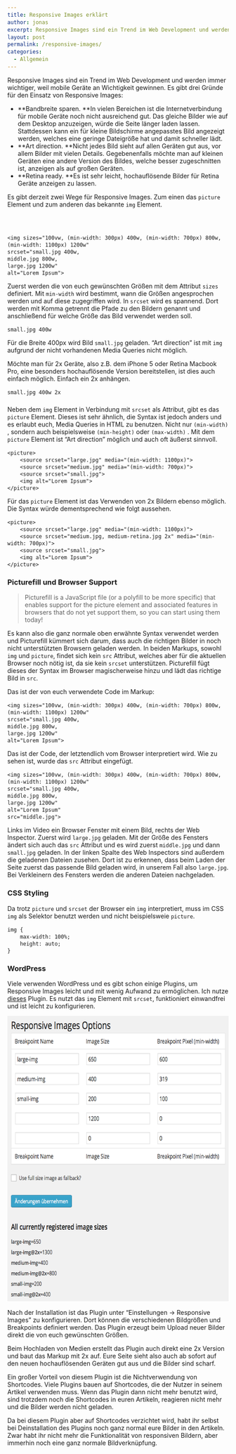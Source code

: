 ```yaml
---
title: Responsive Images erklärt
author: jonas
excerpt: Responsive Images sind ein Trend im Web Development und werden immer wichtiger, weil mobile Geräte an Wichtigkeit gewinnen. Es gibt drei Gründe für den Einsatz von Responsive Images. Es wird erklärt, wie Responsive Images zu nutzen sind.
layout: post
permalink: /responsive-images/
categories:
  - Allgemein
---
```

Responsive Images sind ein Trend im Web Development und werden immer wichtiger, weil mobile Geräte an Wichtigkeit gewinnen. Es gibt drei Gründe für den Einsatz von Responsive Images:

  * **Bandbreite sparen. **In vielen Bereichen ist die Internetverbindung für mobile Geräte noch nicht ausreichend gut. Das gleiche Bilder wie auf dem Desktop anzuzeigen, würde die Seite länger laden lassen. Stattdessen kann ein für kleine Bildschirme angepasstes Bild angezeigt werden, welches eine geringe Dateigröße hat und damit schneller lädt.
  * **Art direction. **Nicht jedes Bild sieht auf allen Geräten gut aus, vor allem Bilder mit vielen Details. Gegebenenfalls möchte man auf kleinen Geräten eine andere Version des Bildes, welche besser zugeschnitten ist, anzeigen als auf großen Geräten.
  * **Retina ready. **Es ist sehr leicht, hochauflösende Bilder für Retina Geräte anzeigen zu lassen.

Es gibt derzeit zwei Wege für Responsive Images. Zum einen das `picture` Element und zum anderen das bekannte `img` Element.

### <img>

<pre><code class=" language-markup">&lt;img sizes="100vw, (min-width: 300px) 400w, (min-width: 700px) 800w, (min-width: 1100px) 1200w"
srcset="small.jpg 400w,
middle.jpg 800w,
large.jpg 1200w"
alt="Lorem Ipsum"&gt;
</code></pre>

Zuerst werden die von euch gewünschten Größen mit dem Attribut `sizes` definiert. Mit `min-width` wird bestimmt, wann die Größen angesprochen werden und auf diese zugegriffen wird. In `srcset` wird es spannend. Dort werden mit Komma getrennt die Pfade zu den Bildern genannt und anschließend für welche Größe das Bild verwendet werden soll.

<pre><code class="language-markup">small.jpg 400w</code></pre>

Für die Breite 400px wird Bild `small.jpg` geladen. &#8220;Art direction&#8221; ist mit `img` aufgrund der nicht vorhandenen Media Queries nicht möglich.

Möchte man für 2x Geräte, also z.B. dem iPhone 5 oder Retina Macbook Pro, eine besonders hochauflösende Version bereitstellen, ist dies auch einfach möglich. Einfach ein 2x anhängen.

<pre><code class="language-markup">small.jpg 400w 2x</code></pre>

### <picture>

Neben dem `img` Element in Verbindung mit `srcset` als Attribut, gibt es das `picture` Element. Dieses ist sehr ähnlich, die Syntax ist jedoch anders und es erlaubt euch, Media Queries in HTML zu benutzen. Nicht nur `(min-width)` , sondern auch beispielsweise `(min-height)` oder `(max-width)` . Mit dem `picture` Element ist &#8220;Art direction&#8221; möglich und auch oft äußerst sinnvoll.

<pre><code class="language-markup">&lt;picture&gt;
    &lt;source srcset="large.jpg" media="(min-width: 1100px)"&gt;
    &lt;source srcset="medium.jpg" media="(min-width: 700px)"&gt;
    &lt;source srcset="small.jpg"&gt;
    &lt;img alt="Lorem Ipsum"&gt;
&lt;/picture&gt;</code></pre>

Für das `picture` Element ist das Verwenden von 2x Bildern ebenso möglich. Die Syntax würde dementsprechend wie folgt aussehen.

<pre><code class="language-markup">&lt;picture&gt;
    &lt;source srcset="large.jpg" media="(min-width: 1100px)"&gt;
    &lt;source srcset="medium.jpg, medium-retina.jpg 2x" media="(min-width: 700px)"&gt;
    &lt;source srcset="small.jpg"&gt;
    &lt;img alt="Lorem Ipsum"&gt;
&lt;/picture&gt;</code></pre>

### Picturefill und Browser Support

> Picturefill is a JavaScript file (or a polyfill to be more specific) that enables support for the picture element and associated features in browsers that do not yet support them, so you can start using them today!

Es kann also die ganz normale oben erwähnte Syntax verwendet werden und Picturefill kümmert sich darum, dass auch die richtigen Bilder in noch nicht unterstützten Browsern geladen werden. In beiden Markups, sowohl `img` und `picture`, findet sich kein `src` Attribut, welches aber für die aktuellen Browser noch nötig ist, da sie kein `srcset` unterstützen. Picturefill fügt dieses der Syntax im Browser magischerweise hinzu und lädt das richtige Bild in `src`.

Das ist der von euch verwendete Code im Markup:

<pre><code class=" language-markup">&lt;img sizes="100vw, (min-width: 300px) 400w, (min-width: 700px) 800w, (min-width: 1100px) 1200w"
srcset="small.jpg 400w,
middle.jpg 800w,
large.jpg 1200w"
alt="Lorem Ipsum"&gt;
</code></pre>

Das ist der Code, der letztendlich vom Browser interpretiert wird. Wie zu sehen ist, wurde das `src` Attribut eingefügt.

<pre><code class=" language-markup">&lt;img sizes="100vw, (min-width: 300px) 400w, (min-width: 700px) 800w, (min-width: 1100px) 1200w"
srcset="small.jpg 400w,
middle.jpg 800w,
large.jpg 1200w"
alt="Lorem Ipsum"
src="middle.jpg"&gt;</code></pre>



Links im Video ein Browser Fenster mit einem Bild, rechts der Web Inspector. Zuerst wird `large.jpg` geladen. Mit der Größe des Fensters ändert sich auch das `src` Attribut und es wird zuerst `middle.jpg` und dann `small.jpg` geladen. In der linken Spalte des Web Inspectors sind außerdem die geladenen Dateien zusehen. Dort ist zu erkennen, dass beim Laden der Seite zuerst das passende Bild geladen wird, in unserem Fall also `large.jpg`. Bei Verkleinern des Fensters werden die anderen Dateien nachgeladen.

### CSS Styling

Da trotz `picture` und `srcset` der Browser ein `img` interpretiert, muss im CSS `img` als Selektor benutzt werden und nicht beispielsweie `picture`.

<pre><code class="language-css">img {
    max-width: 100%;
    height: auto;
}
</code></pre>

### WordPress

Viele verwenden WordPress und es gibt schon einige Plugins, um Responsive Images leicht und mit wenig Aufwand zu ermöglichen. Ich nutze <a title="Responsive Images Plugin" href="https://github.com/elf02/elf02-WP-Responsive-Images---WordPress-Plugin" target="_blank">dieses</a> Plugin. Es nutzt das `img` Element mit `srcset`, funktioniert einwandfrei und ist leicht zu konfigurieren.

<img class="alignnone size-full wp-image-144" src="/images/Screen-Shot-2014-05-19-at-15.39.32.png" alt="Screen Shot 2014-05-19 at 15.39.32" width="656" height="650" data-responsive="144" />

Nach der Installation ist das Plugin unter &#8220;Einstellungen -> Responsive Images&#8221; zu konfigurieren. Dort können die verschiedenen Bildgrößen und Breakpoints definiert werden. Das Plugin erzeugt beim Upload neuer Bilder direkt die von euch gewünschten Größen.

Beim Hochladen von Medien erstellt das Plugin auch direkt eine 2x Version und baut das Markup mit 2x auf. Eure Seite sieht also auch ab sofort auf den neuen hochauflösenden Geräten gut aus und die Bilder sind scharf.

Ein großer Vorteil von diesem Plugin ist die Nichtverwendung von Shortcodes. Viele Plugins bauen auf Shortcodes, die der Nutzer in seinem Artikel verwenden muss. Wenn das Plugin dann nicht mehr benutzt wird, sind trotzdem noch die Shortcodes in euren Artikeln, reagieren nicht mehr und die Bilder werden nicht geladen.

Da bei diesem Plugin aber auf Shortcodes verzichtet wird, habt ihr selbst bei Deinstallation des Plugins noch ganz normal eure Bilder in den Artikeln. Zwar habt ihr nicht mehr die Funktionalität von responsiven Bildern, aber immerhin noch eine ganz normale Bildverknüpfung.